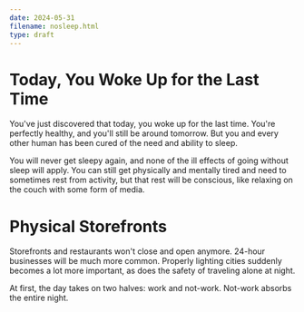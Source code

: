 ```yaml
---
date: 2024-05-31
filename: nosleep.html
type: draft
---
```


# Today, You Woke Up for the Last Time

You've just discovered that today, you woke up for the last time.
You're perfectly healthy, and you'll still be around tomorrow.
But you and every other human has been cured of the need and ability to sleep.

You will never get sleepy again,
and none of the ill effects of going without sleep will apply.
You can still get physically and mentally tired and need to sometimes rest from activity,
but that rest will be conscious,
like relaxing on the couch with some form of media.

# Physical Storefronts

Storefronts and restaurants won't close and open anymore.
24-hour businesses will be much more common.
Properly lighting cities suddenly becomes a lot more important,
as does the safety of traveling alone at night.

At first, the day takes on two halves: work and not-work.
Not-work absorbs the entire night.
